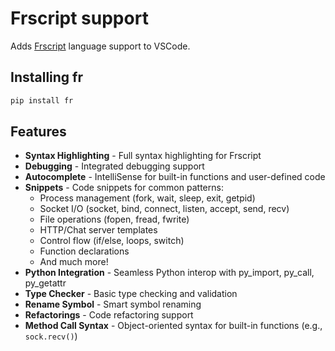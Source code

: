 

# Frscript support

Adds [Frscript](https://github.com/Omena0/fr) language support to VSCode.

## Installing fr

```zsh
pip install fr
```

## Features

- **Syntax Highlighting** - Full syntax highlighting for Frscript
- **Debugging** - Integrated debugging support
- **Autocomplete** - IntelliSense for built-in functions and user-defined code
- **Snippets** - Code snippets for common patterns:
  - Process management (fork, wait, sleep, exit, getpid)
  - Socket I/O (socket, bind, connect, listen, accept, send, recv)
  - File operations (fopen, fread, fwrite)
  - HTTP/Chat server templates
  - Control flow (if/else, loops, switch)
  - Function declarations
  - And much more!
- **Python Integration** - Seamless Python interop with py_import, py_call, py_getattr
- **Type Checker** - Basic type checking and validation
- **Rename Symbol** - Smart symbol renaming
- **Refactorings** - Code refactoring support
- **Method Call Syntax** - Object-oriented syntax for built-in functions (e.g., `sock.recv()`)


